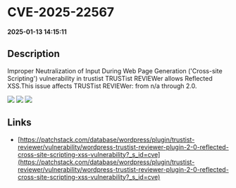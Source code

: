 # CVE-2025-22567

**2025-01-13 14:15:11**

## Description
Improper Neutralization of Input During Web Page Generation ('Cross-site Scripting') vulnerability in trustist TRUSTist REVIEWer allows Reflected XSS.This issue affects TRUSTist REVIEWer: from n/a through 2.0.

![](https://img.shields.io/static/v1?label=Score&message=7.1&color=red)
![](https://img.shields.io/static/v1?label=Severity&message=HIGH&color=red)
![](https://img.shields.io/static/v1?label=CWE&message=XSS&color=green)

## Links
- [https://patchstack.com/database/wordpress/plugin/trustist-reviewer/vulnerability/wordpress-trustist-reviewer-plugin-2-0-reflected-cross-site-scripting-xss-vulnerability?_s_id=cve](https://patchstack.com/database/wordpress/plugin/trustist-reviewer/vulnerability/wordpress-trustist-reviewer-plugin-2-0-reflected-cross-site-scripting-xss-vulnerability?_s_id=cve)
